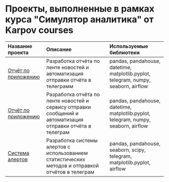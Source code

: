 # Проекты, выполненные в рамках курса "Симулятор аналитика" от Karpov courses
|Название проекта                   |Описание                              |Используемые библиотеки|
|:----------------------------------|:-------------------------------------|:------------------------|
|[Отчёт по приложению]()|Разработка отчёта по ленте новостей и автоматизация отправки отчёта в телеграмм|pandas, pandahouse, datetime, matplotlib.pyplot, telegram, numpy, seaborn, airflow|
|[Отчёт по приложению]()|Разработка отчёта по ленте новостей и сервису отправки сообщений и автоматизация отправки отчёта в телеграм|pandas, pandahouse, datetime, matplotlib.pyplot, telegram, numpy, seaborn, airflow|
|[Система алертов]()|Разработка системы алертов с использованием статистических методов и отправкой отчётов в телеграм|pandas, pandahouse, seaborn, scipy, telegram, matplotlib.pyplot, airflow|
